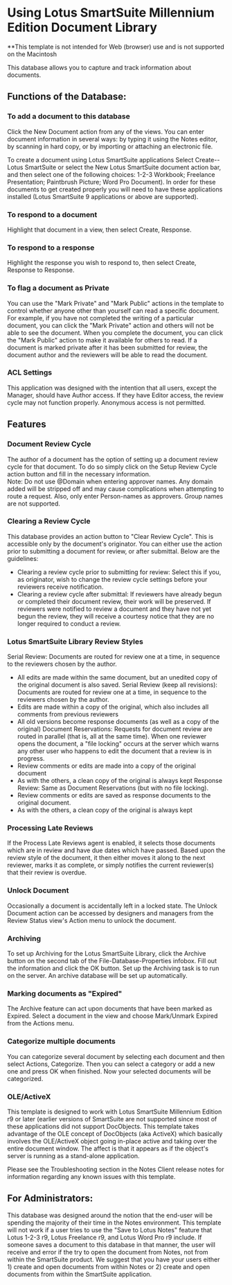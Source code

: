 # Using Lotus SmartSuite Millennium Edition Document Library


**This template is not intended for Web (browser) use and is not supported on the Macintosh

This database allows you to capture and track information about documents.

## Functions of the Database:

### To add a document to this database
Click the New Document action from any of the views.  You can enter document information in several ways: by typing it using the Notes editor, by scanning in hard copy, or by importing or attaching an electronic file. 

To create a document using Lotus SmartSuite applications
Select Create--Lotus SmartSuite or select the New Lotus SmartSuite document action bar, and then select one of the following choices: 1-2-3 Workbook; Freelance Presentation; Paintbrush Picture; Word Pro Document).  In order for these documents to get created properly you will need to have these applications installed (Lotus SmartSuite 9 applications or above are supported).

### To respond to a document
Highlight that document in a view, then select Create, Response.

### To respond to a response
Highlight the response you wish to respond to, then select Create, Response to Response.

### To flag a document as Private
You can use the "Mark Private" and "Mark Public" actions in the template to control whether anyone other than yourself can read a specific document.  For example, if you have not completed the writing of a particular document, you can click the "Mark Private" action and others will not be able to see the document.  When you complete the document, you can click the "Mark Public" action to make it available for others to read.  If a document is marked private after it has been submitted for review, the document author and the reviewers will be able to read the document.

### ACL Settings
This application was designed with the intention that all users, except the Manager, should have Author access.  If they have Editor access, the review cycle may not function properly.  Anonymous access is not permitted.


## Features

### Document Review Cycle
The author of a document has the option of setting up a document review cycle for that document. To do so simply click on the Setup Review Cycle action button and fill in the necessary information.  
Note:  Do not use @Domain when entering approver names.  Any domain added will be stripped off and may cause complications when attempting to route a request.  Also, only enter Person-names as approvers.  Group names are not supported.

### Clearing a Review Cycle
This database provides an action button to "Clear Review Cycle".  This is accessible only by the document's originator.  You can either use the action prior to submitting a document for review, or after submittal.  Below are the guidelines:
- Clearing a review cycle prior to submitting for review:  Select this if you, as originator, wish to change the review cycle settings before your reviewers receive notification.
- Clearing a review cycle after submittal:  If reviewers have already begun or completed their document review, their work will be preserved.  If reviewers were notified to review a document and they have not yet begun the review, they will receive a courtesy notice that they are no longer required to conduct a review.

### Lotus SmartSuite Library Review Styles
Serial Review:  Documents are routed for review one at a time, in sequence to the reviewers chosen by the author.
- All edits are made within the same document, but an unedited copy of the original document is also saved.
Serial Review (keep all revisions):  Documents are routed for review one at a time, in sequence to the reviewers chosen by the author.
- Edits are made within a copy of the original, which also includes all comments from previous reviewers
- All old versions become response documents (as well as a copy of the original)
Document Reservations:  Requests for document review are routed in parallel (that is, all at the same time).  When one reviewer opens the document, a "file locking" occurs at the server which warns any other user who happens to edit the document that a review is in progress.  
- Review comments or edits are made into a copy of the original document
- As with the others, a clean copy of the original is always kept
Response Review:  Same as Document Reservations (but with no file locking).
- Review comments or edits are saved as response documents to the original document.  
- As with the others, a clean copy of the original is always kept

### Processing Late Reviews
If the Process Late Reviews agent is enabled, it selects those documents which are in review and have due dates which have passed.  Based upon the review style of the document, it then either moves it along to the next reviewer, marks it as complete, or simply notifies the current reviewer(s) that their review is overdue.

### Unlock Document
Occasionally a document is accidentally left in a locked state.  The Unlock Document action can be accessed by designers and managers from the Review Status view's Action menu to unlock the document.

### Archiving
To set up Archiving for the Lotus SmartSuite Library, click the Archive button on the second tab of the File-Database-Properties infobox.  Fill out the information and click the OK button.  Set up the Archiving task is to run on the server.  An archive database will be set up automatically.

### Marking documents as "Expired"  
The Archive feature can act upon documents that have been marked as Expired.  Select a document in the view and choose Mark/Unmark Expired from the Actions menu.

### Categorize multiple documents  
You can categorize several document by selecting each document and then select Actions, Categorize.  Then you can select a category or add a new one and press OK when finished.  Now your selected documents will be categorized.

### OLE/ActiveX
This template is designed to work with Lotus SmartSuite Millennium Edition r9 or later (earlier versions of SmartSuite are not supported since most of these applications did not support DocObjects.  This template takes advantage of the OLE concept of DocObjects (aka ActiveX) which basically involves the OLE/ActiveX object going in-place active and taking over the entire document window.  The affect is that it appears as if the object's server is running as a stand-alone application.

Please see the Troubleshooting section in the Notes Client release notes for information regarding any known issues with this template.

## For Administrators:

This database was designed around the notion that the end-user will be spending the majority of their time in the Notes environment. This template will not work if a user tries to use the "Save to Lotus Notes" feature that Lotus 1-2-3 r9, Lotus Freelance r9, and Lotus Word Pro r9 include. If someone saves a document to this database in that manner, the user will receive and error if the try to open the document from Notes, not from within the SmartSuite product. We suggest that you have your users either 1) create and open documents from within Notes or 2) create and open documents from within the SmartSuite application.